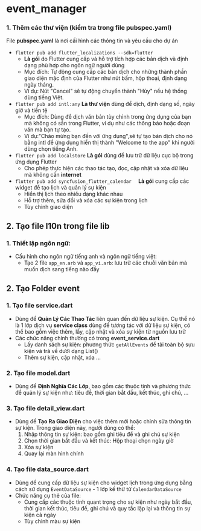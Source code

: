 # event_manager

### 1. Thêm các thư viện (kiểm tra trong file pubspec.yaml)
File **pubspec.yaml** là nơi cấi hình các thông tin và yêu cầu cho dự án
- ``flutter pub add flutter_localizations --sdk=flutter ``
  - **Là gói** do Flutter cung cấp và hỗ trợ tích hợp các bản dịch và định dạng phù hợp cho ngôn ngữ người dùng
  - Mục đích: Tự động cung cấp các bản dịch cho những thành phần giao diện mặc định của Flutter như nút bấm, hộp thoại, định dạng ngày tháng.
  - Ví dụ: Nút "Cancel" sẽ tự động chuyển thành "Hủy" nếu hệ thống dùng tiếng Việt.
- ``flutter pub add intl:any``
**Là thư viện** dùng để dịch, định dạng số, ngày giờ và tiền tệ
  - Mục đích: Dùng để dịch văn bản tùy chỉnh trong ứng dụng của bạn mà không có sẵn trong Flutter, ví dụ như các thông báo hoặc đoạn văn mà bạn tự tạo.
  - Ví dụ:"Chào mừng bạn đến với ứng dụng",sẽ tự tạo bản dịch cho nó bằng intl để ứng dụng hiển thị thành "Welcome to the app" khi người dùng chọn tiếng Anh.
- ``` flutter pub add localstore ```
**Là gói** dùng để lưu trữ dữ liệu cục bộ trong ứng dụng Flutter
    -   Cho phép thực hiện các thao tác tạo, đọc, cập nhật và xóa dữ liệu mà không cần **internet**
- ``flutter pub add syncfusion_flutter_calendar  ``
**Là gói** cung cấp các widget để tạo lịch và quản lý sự kiện
    - Hiển thị lịch theo nhiều dạng khác nhau
    - Hỗ trợ thêm, sửa đổi và xóa các sự kiện trong lịch
    - Tùy chỉnh giao diện
## 2. Tạo file l10n trong file lib
### 1. Thiết lập ngôn ngữ: 
- Cấu hình cho ngôn ngữ tiếng anh và ngôn ngữ tiếng việt: 
    - Tạo 2 file `app_en.arb` và `app_vi.arb`: lưu trữ các chuỗi văn bản mà muốn dịch sang tiếng nào đấy
## 2. Tạo Folder event
### 1. Tạo file service.dart
- Dùng để **Quản Lý Các Thao Tác** liên quan đến dữ liệu sự kiện. Cụ thể nó là 1 lớp dịch vụ **service class** dùng để tương tác với dữ liệu sự kiện, có thể bao gồm việc thêm, lấy, cập nhật và xóa sự kiện từ nguồn lưu trữ
-  Các chức năng chính thường có trong **event_service.dart**
   - Lấy danh sách sự kiện: phương thức ``getAllEvents`` để tải toàn bộ sựu kiện và trả về dưới dạng List()
   - Thêm sự kiện, cập nhật, xóa ... 
### 2. Tạo file model.dart
- Dùng để **Định Nghĩa Các Lớp**, bao gồm các thuộc tính và phương thức để quản lý sự kiện như: tiêu đề, thời gian bắt đầu, kết thúc, ghi chú, ...

### 3. Tạo file detail_view.dart
- Dùng để ****Tạo Ra Giao Diện**** cho việc thêm mới hoặc chỉnh sửa thông tin sự kiện. Trong giao diện này, người dùng có thể:
  1. Nhập thông tin sự kiện: bao gồm ghi tiêu đề và ghi chú sự kiện
  2. Chọn thời gian bắt đầu và kết thúc: Hộp thoại chọn ngày giờ
  4. Xóa sự kiện
  5. Quay lại màn hình chính
### 4. Tạo file data_source.dart
- Dùng để cung cấp dữ liệu sự kiện cho widget lịch trong ứng dụng bằng cách sử dụng `EventDataSource` - 1 lớp kế thừ từ `CalendarDataSource`
- Chức năng cụ thẻ của file:
  - Cung cấp các thuộc tính quant trọng cho sự kiện như ngày bắt đầu, thời gian kết thúc, tiêu đề, ghi chú và quy tắc lặp lại và thông tin sự kiện cả ngày
  - Tùy chỉnh màu sự kiện
  